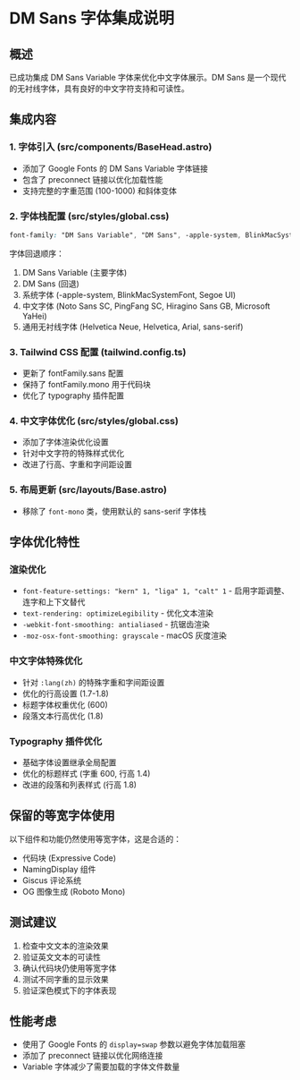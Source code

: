 # DM Sans 字体集成说明

## 概述
已成功集成 DM Sans Variable 字体来优化中文字体展示。DM Sans 是一个现代的无衬线字体，具有良好的中文字符支持和可读性。

## 集成内容

### 1. 字体引入 (src/components/BaseHead.astro)
- 添加了 Google Fonts 的 DM Sans Variable 字体链接
- 包含了 preconnect 链接以优化加载性能
- 支持完整的字重范围 (100-1000) 和斜体变体

### 2. 字体栈配置 (src/styles/global.css)
```css
font-family: "DM Sans Variable", "DM Sans", -apple-system, BlinkMacSystemFont, "Segoe UI", "Noto Sans SC", "PingFang SC", "Hiragino Sans GB", "Microsoft YaHei", "Helvetica Neue", Helvetica, Arial, sans-serif;
```

字体回退顺序：
1. DM Sans Variable (主要字体)
2. DM Sans (回退)
3. 系统字体 (-apple-system, BlinkMacSystemFont, Segoe UI)
4. 中文字体 (Noto Sans SC, PingFang SC, Hiragino Sans GB, Microsoft YaHei)
5. 通用无衬线字体 (Helvetica Neue, Helvetica, Arial, sans-serif)

### 3. Tailwind CSS 配置 (tailwind.config.ts)
- 更新了 fontFamily.sans 配置
- 保持了 fontFamily.mono 用于代码块
- 优化了 typography 插件配置

### 4. 中文字体优化 (src/styles/global.css)
- 添加了字体渲染优化设置
- 针对中文字符的特殊样式优化
- 改进了行高、字重和字间距设置

### 5. 布局更新 (src/layouts/Base.astro)
- 移除了 `font-mono` 类，使用默认的 sans-serif 字体栈

## 字体优化特性

### 渲染优化
- `font-feature-settings: "kern" 1, "liga" 1, "calt" 1` - 启用字距调整、连字和上下文替代
- `text-rendering: optimizeLegibility` - 优化文本渲染
- `-webkit-font-smoothing: antialiased` - 抗锯齿渲染
- `-moz-osx-font-smoothing: grayscale` - macOS 灰度渲染

### 中文字体特殊优化
- 针对 `:lang(zh)` 的特殊字重和字间距设置
- 优化的行高设置 (1.7-1.8)
- 标题字体权重优化 (600)
- 段落文本行高优化 (1.8)

### Typography 插件优化
- 基础字体设置继承全局配置
- 优化的标题样式 (字重 600, 行高 1.4)
- 改进的段落和列表样式 (行高 1.8)

## 保留的等宽字体使用
以下组件和功能仍然使用等宽字体，这是合适的：
- 代码块 (Expressive Code)
- NamingDisplay 组件
- Giscus 评论系统
- OG 图像生成 (Roboto Mono)

## 测试建议
1. 检查中文文本的渲染效果
2. 验证英文文本的可读性
3. 确认代码块仍使用等宽字体
4. 测试不同字重的显示效果
5. 验证深色模式下的字体表现

## 性能考虑
- 使用了 Google Fonts 的 `display=swap` 参数以避免字体加载阻塞
- 添加了 preconnect 链接以优化网络连接
- Variable 字体减少了需要加载的字体文件数量
